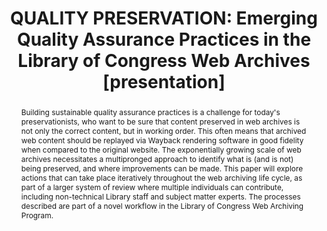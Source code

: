 ---
abstract: Building sustainable quality assurance practices is a challenge for today's
  preservationists, who want to be sure that content preserved in web archives is
  not only the correct content, but in working order. This often means that archived
  web content should be replayed via Wayback rendering software in good fidelity when
  compared to the original website. The exponentially growing scale of web archives
  necessitates a multipronged approach to identify what is (and is not) being preserved,
  and where improvements can be made. This paper will explore actions that can take
  place iteratively throughout the web archiving life cycle, as part of a larger system
  of review where multiple individuals can contribute, including non-technical Library
  staff and subject matter experts. The processes described are part of a novel workflow
  in the Library of Congress Web Archiving Program.
creators:
- Lyon, Meghan
date: null
document_url: https://www.ideals.illinois.edu/items/128856/bitstreams/430306/data.pdf
grand_parent: iPRES
institutions: []
keywords:
- web archives
- quality assurance
- workflows
- human-centered digital practitioners
landing_page_url: https://hdl.handle.net/2142/121662
language: eng
layout: publication
license: CC-BY 4.0 International
notes_url: null
parent: iPRES 2023
presentation_url: null
publication_type: presentation
size: null
source_name: iPRES
title: 'QUALITY PRESERVATION: Emerging Quality Assurance Practices in the Library
  of Congress Web Archives [presentation]'
year: 2023
---